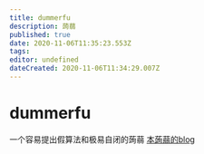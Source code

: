 ```yaml
---
title: dummerfu
description: 蒟蒻
published: true
date: 2020-11-06T11:35:23.553Z
tags: 
editor: undefined
dateCreated: 2020-11-06T11:34:29.007Z
---
```


# dummerfu
一个容易提出假算法和极易自闭的蒟蒻
<a href="https://www.cnblogs.com/cherrypill/" target="__blank">本蒟蒻的blog</a>
